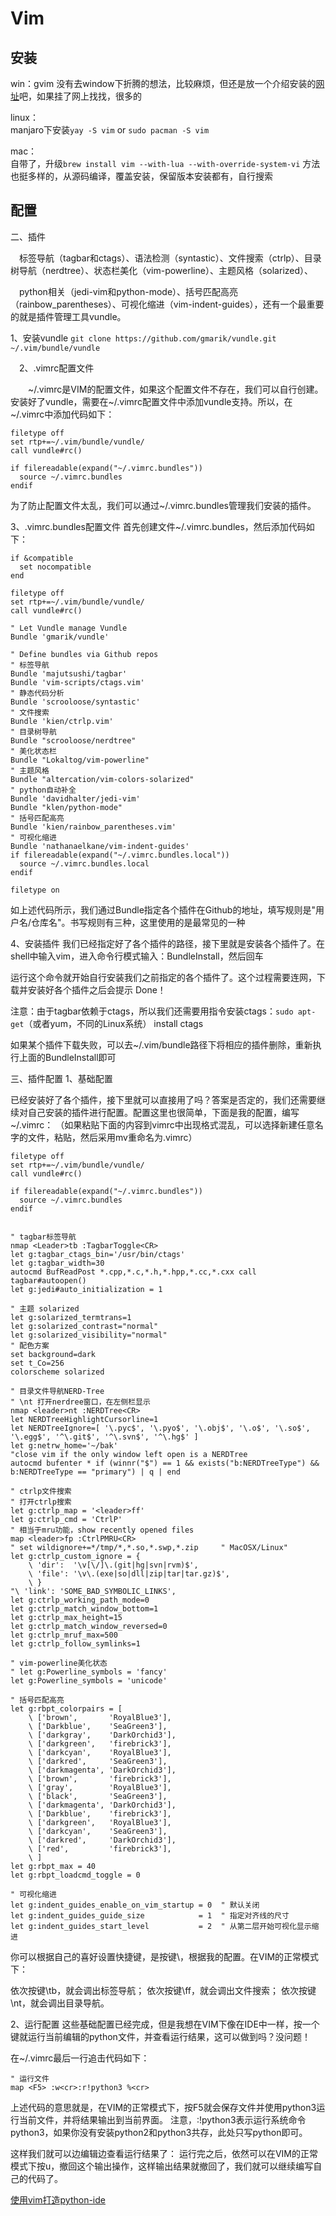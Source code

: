 
# Vim
## 安装
win：gvim
没有去window下折腾的想法，比较麻烦，但还是放一个介绍安装的[网址](https://zhuanlan.zhihu.com/p/64856646)吧，如果挂了网上找找，很多的

linux：  
manjaro下安装`yay -S vim` or `sudo pacman -S vim`

mac：  
 自带了，升级`brew install vim --with-lua --with-override-system-vi`
 方法也挺多样的，从源码编译，覆盖安装，保留版本安装都有，自行搜索

## 配置
二、插件

　标签导航（tagbar和ctags）、语法检测（syntastic）、文件搜索（ctrlp）、目录树导航（nerdtree）、状态栏美化（vim-powerline）、主题风格（solarized）、

　python相关（jedi-vim和python-mode）、括号匹配高亮（rainbow_parentheses）、可视化缩进（vim-indent-guides），还有一个最重要的就是插件管理工具vundle。

1、安装vundle
`git clone https://github.com/gmarik/vundle.git ~/.vim/bundle/vundle` 

　2、.vimrc配置文件

　　~/.vimrc是VIM的配置文件，如果这个配置文件不存在，我们可以自行创建。安装好了vundle，需要在~/.vimrc配置文件中添加vundle支持。所以，在~/.vimrc中添加代码如下：
```
filetype off
set rtp+=~/.vim/bundle/vundle/
call vundle#rc()
  
if filereadable(expand("~/.vimrc.bundles"))
  source ~/.vimrc.bundles
endif
```

为了防止配置文件太乱，我们可以通过~/.vimrc.bundles管理我们安装的插件。

 

3、.vimrc.bundles配置文件
首先创建文件~/.vimrc.bundles，然后添加代码如下：
```
if &compatible
  set nocompatible
end
  
filetype off
set rtp+=~/.vim/bundle/vundle/
call vundle#rc()
  
" Let Vundle manage Vundle
Bundle 'gmarik/vundle'
  
" Define bundles via Github repos
" 标签导航
Bundle 'majutsushi/tagbar'
Bundle 'vim-scripts/ctags.vim'
" 静态代码分析
Bundle 'scrooloose/syntastic'
" 文件搜索
Bundle 'kien/ctrlp.vim'
" 目录树导航
Bundle "scrooloose/nerdtree"
" 美化状态栏
Bundle "Lokaltog/vim-powerline"
" 主题风格
Bundle "altercation/vim-colors-solarized"
" python自动补全
Bundle 'davidhalter/jedi-vim'
Bundle "klen/python-mode"
" 括号匹配高亮
Bundle 'kien/rainbow_parentheses.vim'
" 可视化缩进
Bundle 'nathanaelkane/vim-indent-guides'
if filereadable(expand("~/.vimrc.bundles.local"))
  source ~/.vimrc.bundles.local
endif
  
filetype on
```

如上述代码所示，我们通过Bundle指定各个插件在Github的地址，填写规则是"用户名/仓库名"。书写规则有三种，这里使用的是最常见的一种

 

4、安装插件
我们已经指定好了各个插件的路径，接下里就是安装各个插件了。在shell中输入vim，进入命令行模式输入：BundleInstall，然后回车



 

 

运行这个命令就开始自行安装我们之前指定的各个插件了。这个过程需要连网，下载并安装好各个插件之后会提示 Done！

注意：由于tagbar依赖于ctags，所以我们还需要用指令安装ctags：`sudo apt-get`（或者yum，不同的Linux系统） install ctags

如果某个插件下载失败，可以去~/.vim/bundle路径下将相应的插件删除，重新执行上面的BundleInstall即可

 

三、插件配置
1、基础配置

已经安装好了各个插件，接下里就可以直接用了吗？答案是否定的，我们还需要继续对自己安装的插件进行配置。配置这里也很简单，下面是我的配置，编写~/.vimrc：
（如果粘贴下面的内容到vimrc中出现格式混乱，可以选择新建任意名字的文件，粘贴，然后采用mv重命名为.vimrc）
```
filetype off
set rtp+=~/.vim/bundle/vundle/
call vundle#rc()
  
if filereadable(expand("~/.vimrc.bundles"))
  source ~/.vimrc.bundles
endif

  
" tagbar标签导航
nmap <Leader>tb :TagbarToggle<CR>
let g:tagbar_ctags_bin='/usr/bin/ctags'
let g:tagbar_width=30
autocmd BufReadPost *.cpp,*.c,*.h,*.hpp,*.cc,*.cxx call tagbar#autoopen()
let g:jedi#auto_initialization = 1
  
" 主题 solarized
let g:solarized_termtrans=1
let g:solarized_contrast="normal"
let g:solarized_visibility="normal"
" 配色方案
set background=dark
set t_Co=256
colorscheme solarized
  
" 目录文件导航NERD-Tree
" \nt 打开nerdree窗口，在左侧栏显示
nmap <leader>nt :NERDTree<CR>
let NERDTreeHighlightCursorline=1
let NERDTreeIgnore=[ '\.pyc$', '\.pyo$', '\.obj$', '\.o$', '\.so$', '\.egg$', '^\.git$', '^\.svn$', '^\.hg$' ]
let g:netrw_home='~/bak'
"close vim if the only window left open is a NERDTree
autocmd bufenter * if (winnr("$") == 1 && exists("b:NERDTreeType") && b:NERDTreeType == "primary") | q | end
  
" ctrlp文件搜索
" 打开ctrlp搜索
let g:ctrlp_map = '<leader>ff'
let g:ctrlp_cmd = 'CtrlP'
" 相当于mru功能，show recently opened files
map <leader>fp :CtrlPMRU<CR>
" set wildignore+=*/tmp/*,*.so,*.swp,*.zip     " MacOSX/Linux"
let g:ctrlp_custom_ignore = {
    \ 'dir':  '\v[\/]\.(git|hg|svn|rvm)$',
    \ 'file': '\v\.(exe|so|dll|zip|tar|tar.gz)$',
    \ }
"\ 'link': 'SOME_BAD_SYMBOLIC_LINKS',
let g:ctrlp_working_path_mode=0
let g:ctrlp_match_window_bottom=1
let g:ctrlp_max_height=15
let g:ctrlp_match_window_reversed=0
let g:ctrlp_mruf_max=500
let g:ctrlp_follow_symlinks=1
  
" vim-powerline美化状态
" let g:Powerline_symbols = 'fancy'
let g:Powerline_symbols = 'unicode'
  
" 括号匹配高亮
let g:rbpt_colorpairs = [
    \ ['brown',       'RoyalBlue3'],
    \ ['Darkblue',    'SeaGreen3'],
    \ ['darkgray',    'DarkOrchid3'],
    \ ['darkgreen',   'firebrick3'],
    \ ['darkcyan',    'RoyalBlue3'],
    \ ['darkred',     'SeaGreen3'],
    \ ['darkmagenta', 'DarkOrchid3'],
    \ ['brown',       'firebrick3'],
    \ ['gray',        'RoyalBlue3'],
    \ ['black',       'SeaGreen3'],
    \ ['darkmagenta', 'DarkOrchid3'],
    \ ['Darkblue',    'firebrick3'],
    \ ['darkgreen',   'RoyalBlue3'],
    \ ['darkcyan',    'SeaGreen3'],
    \ ['darkred',     'DarkOrchid3'],
    \ ['red',         'firebrick3'],
    \ ]
let g:rbpt_max = 40
let g:rbpt_loadcmd_toggle = 0
  
" 可视化缩进
let g:indent_guides_enable_on_vim_startup = 0  " 默认关闭
let g:indent_guides_guide_size            = 1  " 指定对齐线的尺寸
let g:indent_guides_start_level           = 2  " 从第二层开始可视化显示缩进
```

你可以根据自己的喜好设置快捷键，<leader>是按键\，根据我的配置。在VIM的正常模式下：

依次按键\tb，就会调出标签导航；
依次按键\ff，就会调出文件搜索；
依次按键\nt，就会调出目录导航。

 

2、运行配置
这些基础配置已经完成，但是我想在VIM下像在IDE中一样，按一个键就运行当前编辑的python文件，并查看运行结果，这可以做到吗？没问题！

在~/.vimrc最后一行追击代码如下：
```
" 运行文件
map <F5> :w<cr>:r!python3 %<cr>
```
上述代码的意思就是，在VIM的正常模式下，按F5就会保存文件并使用python3运行当前文件，并将结果输出到当前界面。
注意，:!python3表示运行系统命令python3，如果你没有安装python2和python3共存，此处只写python即可。

这样我们就可以边编辑边查看运行结果了：
	运行完之后，依然可以在VIM的正常模式下按u，撤回这个输出操作，这样输出结果就撤回了，我们就可以继续编写自己的代码了。


[使用vim打造python-ide](https://www.cnblogs.com/always-fight/p/11987174.html)